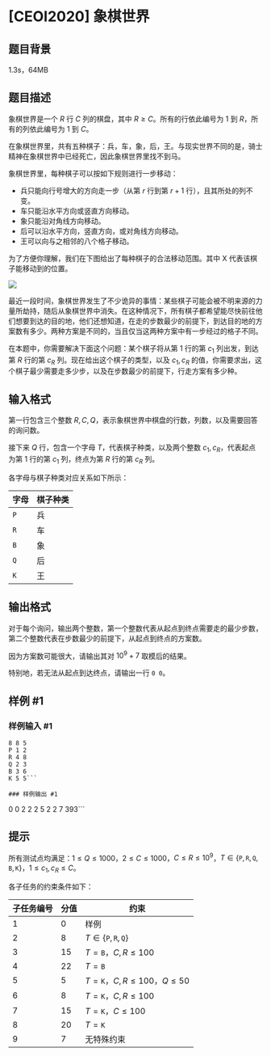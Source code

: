# [CEOI2020] 象棋世界

## 题目背景

1.3s，64MB

## 题目描述

象棋世界是一个 $R$ 行 $C$ 列的棋盘，其中 $R \geq C$。所有的行依此编号为 $1$ 到 $R$，所有的列依此编号为 $1$ 到 $C$。

在象棋世界里，共有五种棋子：兵，车，象，后，王。与现实世界不同的是，骑士精神在象棋世界中已经死亡，因此象棋世界里找不到马。

象棋世界里，每种棋子可以按如下规则进行一步移动：

- 兵只能向行号增大的方向走一步（从第 $r$ 行到第 $r+1$ 行），且其所处的列不变。
- 车只能沿水平方向或竖直方向移动。
- 象只能沿对角线方向移动。
- 后可以沿水平方向，竖直方向，或对角线方向移动。
- 王可以向与之相邻的八个格子移动。

为了方便你理解，我们在下图给出了每种棋子的合法移动范围。其中 X 代表该棋子能移动到的位置。

![](https://cdn.luogu.com.cn/upload/image_hosting/wgweh8tf.png)

最近一段时间，象棋世界发生了不少诡异的事情：某些棋子可能会被不明来源的力量所劫持，随后从象棋世界中消失。在这种情况下，所有棋子都希望能尽快前往他们想要到达的目的地，他们还想知道，在走的步数最少的前提下，到达目的地的方案数有多少。两种方案是不同的，当且仅当这两种方案中有一步经过的格子不同。

在本题中，你需要解决下面这个问题：某个棋子将从第 $1$ 行的第 $c_1$ 列出发，到达第 $R$ 行的第 $c_R$ 列。现在给出这个棋子的类型，以及 $c_1,c_R$ 的值，你需要求出，这个棋子最少需要走多少步，以及在步数最少的前提下，行走方案有多少种。

## 输入格式

第一行包含三个整数 $R,C,Q$，表示象棋世界中棋盘的行数，列数，以及需要回答的询问数。

接下来 $Q$ 行，包含一个字母 $T$，代表棋子种类，以及两个整数 $c_1,c_R$，代表起点为第 $1$ 行的第 $c_1$ 列，终点为第 $R$ 行的第 $c_R$ 列。

各字母与棋子种类对应关系如下所示：

| 字母         | 棋子种类 |
| ------------ | -------- |
| $\texttt{P}$ | 兵       |
| $\texttt{R}$ | 车       |
| $\texttt{B}$ | 象       |
| $\texttt{Q}$ | 后       |
| $\texttt{K}$ | 王       |

## 输出格式

对于每个询问，输出两个整数，第一个整数代表从起点到终点需要走的最少步数，第二个整数代表在步数最少的前提下，从起点到终点的方案数。

因为方案数可能很大，请输出其对 $10^9+7$ 取模后的结果。

特别地，若无法从起点到达终点，请输出一行 `0 0`。

## 样例 #1

### 样例输入 #1
```
8 8 5
P 1 2
R 4 8
Q 2 3
B 3 6
K 5 5```

### 样例输出 #1

```
0 0
2 2
2 5
2 2
7 393```

## 提示

所有测试点均满足：$1 \leq Q \leq 1000$，$2 \leq C \leq 1000$，$C \leq R \leq 10^9$，$T \in \{\texttt{P},\texttt{R},\texttt{Q},\texttt{B},\texttt{K}\}$，$1 \leq c_1,c_R \leq C$。

各子任务的约束条件如下：

| 子任务编号 | 分值 | 约束                                         |
| ---------- | ---- | -------------------------------------------- |
| $1$        | $0$  | 样例                                         |
| $2$        | $8$  | $T \in \{\texttt{P},\texttt{R},\texttt{Q}\}$ |
| $3$        | $15$ | $T=\texttt{B}$，$C,R \leq 100$               |
| $4$        | $22$ | $T=\texttt{B}$                               |
| $5$        | $5$  | $T=\texttt{K}$，$C,R \leq 100$，$Q \leq 50$  |
| $6$        | $8$  | $T=\texttt{K}$，$C,R \leq 100$               |
| $7$        | $15$ | $T=\texttt{K}$，$C \leq 100$                 |
| $8$        | $20$ | $T=\texttt{K}$                               |
| $9$        | $7$  | 无特殊约束                                   |
